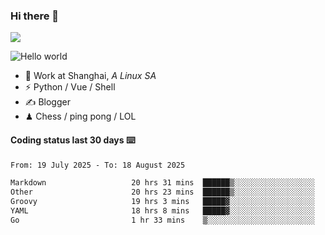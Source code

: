 ### Hi there 👋
![](https://komarev.com/ghpvc/?username=Xuhandsome)


<img src="https://github-readme-stats.vercel.app/api?username=XuHandsome&show_icons=true&theme=merko" alt="Hello world">

<br/>

- 🍻  Work at Shanghai, _A Linux SA_
- ⚡  Python / Vue / Shell
- ✍️  Blogger
- ♟  Chess / ping pong / LOL

#### Coding status last 30 days ⌨️

<!--START_SECTION:waka-->

```txt
From: 19 July 2025 - To: 18 August 2025

Markdown                   20 hrs 31 mins  ██████▒░░░░░░░░░░░░░░░░░░   25.08 %
Other                      20 hrs 23 mins  ██████▒░░░░░░░░░░░░░░░░░░   24.91 %
Groovy                     19 hrs 3 mins   █████▓░░░░░░░░░░░░░░░░░░░   23.29 %
YAML                       18 hrs 8 mins   █████▓░░░░░░░░░░░░░░░░░░░   22.17 %
Go                         1 hr 33 mins    ▒░░░░░░░░░░░░░░░░░░░░░░░░   01.90 %
```

<!--END_SECTION:waka-->
